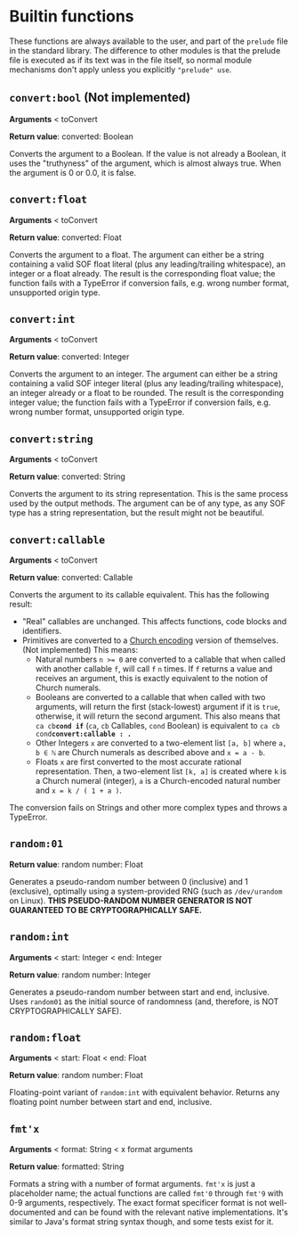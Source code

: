 # Builtin functions

These functions are always available to the user, and part of the `prelude` file in the standard library. The difference to other modules is that the prelude file is executed as if its text was in the file itself, so normal module mechanisms don't apply unless you explicitly `"prelude" use`.

## `convert:bool` (Not implemented)

**Arguments** < toConvert

**Return value**: converted: Boolean

Converts the argument to a Boolean. If the value is not already a Boolean, it uses the "truthyness" of the argument, which is almost always true. When the argument is 0 or 0.0, it is false.


## `convert:float`

**Arguments** < toConvert

**Return value**: converted: Float

Converts the argument to a float. The argument can either be a string containing a valid SOF float literal (plus any leading/trailing whitespace), an integer or a float already. The result is the corresponding float value; the function fails with a TypeError if conversion fails, e.g. wrong number format, unsupported origin type.

## `convert:int`

**Arguments** < toConvert

**Return value**: converted: Integer

Converts the argument to an integer. The argument can either be a string containing a valid SOF integer literal (plus any leading/trailing whitespace), an integer already or a float to be rounded. The result is the corresponding integer value; the function fails with a TypeError if conversion fails, e.g. wrong number format, unsupported origin type.

## `convert:string`

**Arguments** < toConvert

**Return value**: converted: String

Converts the argument to its string representation. This is the same process used by the output methods. The argument can be of any type, as any SOF type has a string representation, but the result might not be beautiful.

## `convert:callable`

**Arguments** < toConvert

**Return value**: converted: Callable

Converts the argument to its callable equivalent. This has the following result:

- "Real" callables are unchanged. This affects functions, code blocks and identifiers.
- Primitives are converted to a [Church encoding](https://en.wikipedia.org/wiki/Church_encoding) version of themselves. (Not implemented) This means:
    - Natural numbers `n >= 0` are converted to a callable that when called with another callable `f`, will call `f` `n` times. If `f` returns a value and receives an argument, this is exactly equivalent to the notion of Church numerals.
    - Booleans are converted to a callable that when called with two arguments, will return the first (stack-lowest) argument if it is `true`, otherwise, it will return the second argument. This also means that `ca cb`**`cond if`** (`ca`, `cb` Callables, `cond` Boolean) is equivalent to `ca cb cond`**`convert:callable : .`**
    - Other Integers `x` are converted to a two-element list `[a, b]` where `a, b ∈ ℕ` are Church numerals as described above and `x = a - b`.
    - Floats `x` are first converted to the most accurate rational representation. Then, a two-element list `[k, a]` is created where `k` is a Church numeral (integer), `a` is a Church-encoded natural number and `x = k / ( 1 + a )`.

The conversion fails on Strings and other more complex types and throws a TypeError.

## `random:01`

**Return value**: random number: Float

Generates a pseudo-random number between 0 (inclusive) and 1 (exclusive), optimally using a system-provided RNG (such as `/dev/urandom` on Linux). **THIS PSEUDO-RANDOM NUMBER GENERATOR IS NOT GUARANTEED TO BE CRYPTOGRAPHICALLY SAFE.**

## `random:int`

**Arguments** < start: Integer < end: Integer

**Return value**: random number: Integer

Generates a pseudo-random number between start and end, inclusive. Uses `random01` as the initial source of randomness (and, therefore, is NOT CRYPTOGRAPHICALLY SAFE).

## `random:float`

**Arguments** < start: Float < end: Float

**Return value**: random number: Float

Floating-point variant of `random:int` with equivalent behavior. Returns any floating point number between start and end, inclusive.

## `fmt'x`

**Arguments** < format: String < x format arguments

**Return value**: formatted: String

Formats a string with a number of format arguments. `fmt'x` is just a placeholder name; the actual functions are called `fmt'0` through `fmt'9` with 0-9 arguments, respectively. The exact format specificer format is not well-documented and can be found with the relevant native implementations. It's similar to Java's format string syntax though, and some tests exist for it.
